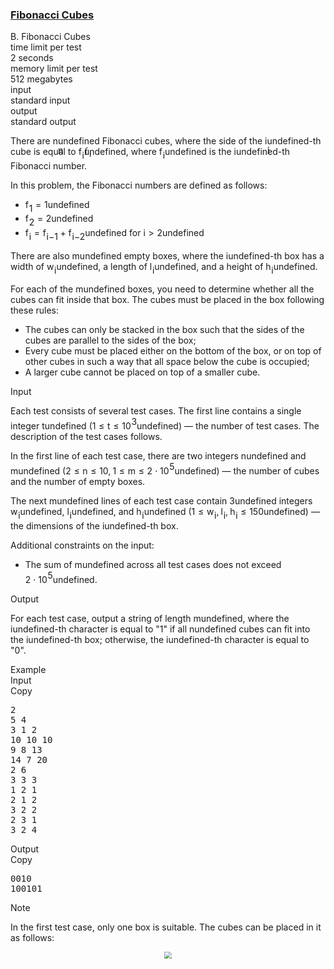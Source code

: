 <h3><a href="https://codeforces.com/contest/2111/problem/B" target="_blank" rel="noopener noreferrer">Fibonacci Cubes</a></h3>
<div class="header"><div class="title">B. Fibonacci Cubes</div><div class="time-limit"><div class="property-title">time limit per test</div>2 seconds</div><div class="memory-limit"><div class="property-title">memory limit per test</div>512 megabytes</div><div class="input-file input-standard"><div class="property-title">input</div>standard input</div><div class="output-file output-standard"><div class="property-title">output</div>standard output</div></div><div><p>There are <span class="MathJax_Preview" style="color: inherit;"><span class="MJXp-math" id="MJXp-Span-1"><span class="MJXp-mi MJXp-italic" id="MJXp-Span-2">n</span></span></span><span class="MathJax MathJax_Processed" id="MathJax-Element-1-Frame" tabindex="0" style=""><nobr><span class="math" id="MathJax-Span-1"><span style="display: inline-block; position: relative; width: 0em; height: 0px; font-size: 122%;"><span style="position: absolute;"><span class="mrow" id="MathJax-Span-2"><span class="mi" id="MathJax-Span-3" style="font-family: MathJax_Math-italic;">n</span></span></span></span></span></nobr></span>undefined Fibonacci cubes, where the side of the <span class="MathJax_Preview" style="color: inherit;"><span class="MJXp-math" id="MJXp-Span-3"><span class="MJXp-mi MJXp-italic" id="MJXp-Span-4">i</span></span></span><span class="MathJax MathJax_Processed" id="MathJax-Element-2-Frame" tabindex="0" style=""><nobr><span class="math" id="MathJax-Span-4"><span style="display: inline-block; position: relative; width: 0em; height: 0px; font-size: 122%;"><span style="position: absolute;"><span class="mrow" id="MathJax-Span-5"><span class="mi" id="MathJax-Span-6" style="font-family: MathJax_Math-italic;">i</span></span></span></span></span></nobr></span>undefined-th cube is equal to <span class="MathJax_Preview" style="color: inherit;"><span class="MJXp-math" id="MJXp-Span-5"><span class="MJXp-msubsup" id="MJXp-Span-6"><span class="MJXp-mi MJXp-italic" id="MJXp-Span-7" style="margin-right: 0.05em;">f</span><span class="MJXp-mrow MJXp-script" id="MJXp-Span-8" style="vertical-align: -0.4em;"><span class="MJXp-mi MJXp-italic" id="MJXp-Span-9">i</span></span></span></span></span><span class="MathJax MathJax_Processed" id="MathJax-Element-3-Frame" tabindex="0" style=""><nobr><span class="math" id="MathJax-Span-7"><span style="display: inline-block; position: relative; width: 0em; height: 0px; font-size: 122%;"><span style="position: absolute;"><span class="mrow" id="MathJax-Span-8"><span class="msubsup" id="MathJax-Span-9"><span style="display: inline-block; position: relative; width: 0.823em; height: 0px;"><span style="position: absolute; clip: rect(3.106em, 1000.53em, 4.394em, -999.997em); top: -3.978em; left: 0em;"><span class="mi" id="MathJax-Span-10" style="font-family: MathJax_Math-italic;">f<span style="display: inline-block; overflow: hidden; height: 1px; width: 0.061em;"></span></span><span style="display: inline-block; width: 0px; height: 3.984em;"></span></span><span style="position: absolute; top: -3.803em; left: 0.471em;"><span class="texatom" id="MathJax-Span-11"><span class="mrow" id="MathJax-Span-12"><span class="mi" id="MathJax-Span-13" style="font-size: 70.7%; font-family: MathJax_Math-italic;">i</span></span></span><span style="display: inline-block; width: 0px; height: 3.984em;"></span></span></span></span></span></span></span></span></nobr></span>undefined, where <span class="MathJax_Preview" style="color: inherit;"><span class="MJXp-math" id="MJXp-Span-10"><span class="MJXp-msubsup" id="MJXp-Span-11"><span class="MJXp-mi MJXp-italic" id="MJXp-Span-12" style="margin-right: 0.05em;">f</span><span class="MJXp-mrow MJXp-script" id="MJXp-Span-13" style="vertical-align: -0.4em;"><span class="MJXp-mi MJXp-italic" id="MJXp-Span-14">i</span></span></span></span></span><span class="MathJax MathJax_Processing" id="MathJax-Element-4-Frame" tabindex="0"></span>undefined is the <span class="MathJax_Preview" style="color: inherit;"><span class="MJXp-math" id="MJXp-Span-15"><span class="MJXp-mi MJXp-italic" id="MJXp-Span-16">i</span></span></span><span class="MathJax MathJax_Processing" id="MathJax-Element-5-Frame" tabindex="0"></span>undefined-th Fibonacci number.</p><p>In this problem, the Fibonacci numbers are defined as follows:</p><ul> <li> <span class="MathJax_Preview" style="color: inherit;"><span class="MJXp-math" id="MJXp-Span-17"><span class="MJXp-msubsup" id="MJXp-Span-18"><span class="MJXp-mi MJXp-italic" id="MJXp-Span-19" style="margin-right: 0.05em;">f</span><span class="MJXp-mrow MJXp-script" id="MJXp-Span-20" style="vertical-align: -0.4em;"><span class="MJXp-mn" id="MJXp-Span-21">1</span></span></span><span class="MJXp-mo" id="MJXp-Span-22" style="margin-left: 0.333em; margin-right: 0.333em;">=</span><span class="MJXp-mn" id="MJXp-Span-23">1</span></span></span><span class="MathJax MathJax_Processing" id="MathJax-Element-6-Frame" tabindex="0"></span>undefined </li><li> <span class="MathJax_Preview" style="color: inherit;"><span class="MJXp-math" id="MJXp-Span-24"><span class="MJXp-msubsup" id="MJXp-Span-25"><span class="MJXp-mi MJXp-italic" id="MJXp-Span-26" style="margin-right: 0.05em;">f</span><span class="MJXp-mrow MJXp-script" id="MJXp-Span-27" style="vertical-align: -0.4em;"><span class="MJXp-mn" id="MJXp-Span-28">2</span></span></span><span class="MJXp-mo" id="MJXp-Span-29" style="margin-left: 0.333em; margin-right: 0.333em;">=</span><span class="MJXp-mn" id="MJXp-Span-30">2</span></span></span><span class="MathJax MathJax_Processing" id="MathJax-Element-7-Frame" tabindex="0"></span>undefined </li><li> <span class="MathJax_Preview" style="color: inherit;"><span class="MJXp-math" id="MJXp-Span-31"><span class="MJXp-msubsup" id="MJXp-Span-32"><span class="MJXp-mi MJXp-italic" id="MJXp-Span-33" style="margin-right: 0.05em;">f</span><span class="MJXp-mrow MJXp-script" id="MJXp-Span-34" style="vertical-align: -0.4em;"><span class="MJXp-mi MJXp-italic" id="MJXp-Span-35">i</span></span></span><span class="MJXp-mo" id="MJXp-Span-36" style="margin-left: 0.333em; margin-right: 0.333em;">=</span><span class="MJXp-msubsup" id="MJXp-Span-37"><span class="MJXp-mi MJXp-italic" id="MJXp-Span-38" style="margin-right: 0.05em;">f</span><span class="MJXp-mrow MJXp-script" id="MJXp-Span-39" style="vertical-align: -0.4em;"><span class="MJXp-mi MJXp-italic" id="MJXp-Span-40">i</span><span class="MJXp-mo" id="MJXp-Span-41">−</span><span class="MJXp-mn" id="MJXp-Span-42">1</span></span></span><span class="MJXp-mo" id="MJXp-Span-43" style="margin-left: 0.267em; margin-right: 0.267em;">+</span><span class="MJXp-msubsup" id="MJXp-Span-44"><span class="MJXp-mi MJXp-italic" id="MJXp-Span-45" style="margin-right: 0.05em;">f</span><span class="MJXp-mrow MJXp-script" id="MJXp-Span-46" style="vertical-align: -0.4em;"><span class="MJXp-mi MJXp-italic" id="MJXp-Span-47">i</span><span class="MJXp-mo" id="MJXp-Span-48">−</span><span class="MJXp-mn" id="MJXp-Span-49">2</span></span></span></span></span><span class="MathJax MathJax_Processing" id="MathJax-Element-8-Frame" tabindex="0"></span>undefined for <span class="MathJax_Preview" style="color: inherit;"><span class="MJXp-math" id="MJXp-Span-50"><span class="MJXp-mi MJXp-italic" id="MJXp-Span-51">i</span><span class="MJXp-mo" id="MJXp-Span-52" style="margin-left: 0.333em; margin-right: 0.333em;">&gt;</span><span class="MJXp-mn" id="MJXp-Span-53">2</span></span></span><span class="MathJax MathJax_Processing" id="MathJax-Element-9-Frame" tabindex="0"></span>undefined </li></ul><p>There are also <span class="MathJax_Preview" style="color: inherit;"><span class="MJXp-math" id="MJXp-Span-54"><span class="MJXp-mi MJXp-italic" id="MJXp-Span-55">m</span></span></span><span class="MathJax MathJax_Processing" id="MathJax-Element-10-Frame" tabindex="0"></span>undefined empty boxes, where the <span class="MathJax_Preview" style="color: inherit;"><span class="MJXp-math" id="MJXp-Span-56"><span class="MJXp-mi MJXp-italic" id="MJXp-Span-57">i</span></span></span><span class="MathJax MathJax_Processing" id="MathJax-Element-11-Frame" tabindex="0"></span>undefined-th box has a width of <span class="MathJax_Preview" style="color: inherit;"><span class="MJXp-math" id="MJXp-Span-58"><span class="MJXp-msubsup" id="MJXp-Span-59"><span class="MJXp-mi MJXp-italic" id="MJXp-Span-60" style="margin-right: 0.05em;">w</span><span class="MJXp-mrow MJXp-script" id="MJXp-Span-61" style="vertical-align: -0.4em;"><span class="MJXp-mi MJXp-italic" id="MJXp-Span-62">i</span></span></span></span></span><span class="MathJax MathJax_Processing" id="MathJax-Element-12-Frame" tabindex="0"></span>undefined, a length of <span class="MathJax_Preview" style="color: inherit;"><span class="MJXp-math" id="MJXp-Span-63"><span class="MJXp-msubsup" id="MJXp-Span-64"><span class="MJXp-mi MJXp-italic" id="MJXp-Span-65" style="margin-right: 0.05em;">l</span><span class="MJXp-mrow MJXp-script" id="MJXp-Span-66" style="vertical-align: -0.4em;"><span class="MJXp-mi MJXp-italic" id="MJXp-Span-67">i</span></span></span></span></span><span class="MathJax MathJax_Processing" id="MathJax-Element-13-Frame" tabindex="0"></span>undefined, and a height of <span class="MathJax_Preview" style="color: inherit;"><span class="MJXp-math" id="MJXp-Span-68"><span class="MJXp-msubsup" id="MJXp-Span-69"><span class="MJXp-mi MJXp-italic" id="MJXp-Span-70" style="margin-right: 0.05em;">h</span><span class="MJXp-mrow MJXp-script" id="MJXp-Span-71" style="vertical-align: -0.4em;"><span class="MJXp-mi MJXp-italic" id="MJXp-Span-72">i</span></span></span></span></span><span class="MathJax MathJax_Processing" id="MathJax-Element-14-Frame" tabindex="0"></span>undefined.</p><p>For each of the <span class="MathJax_Preview" style="color: inherit;"><span class="MJXp-math" id="MJXp-Span-73"><span class="MJXp-mi MJXp-italic" id="MJXp-Span-74">m</span></span></span><span class="MathJax MathJax_Processing" id="MathJax-Element-15-Frame" tabindex="0"></span>undefined boxes, you need to determine whether all the cubes can fit inside that box. The cubes must be placed in the box following these rules:</p><ul> <li> The cubes can only be stacked in the box such that the sides of the cubes are parallel to the sides of the box; </li><li> Every cube must be placed either on the bottom of the box, or on top of other cubes in such a way that all space below the cube is occupied; </li><li> A larger cube cannot be placed on top of a smaller cube. </li></ul></div><div class="input-specification"><div class="section-title">Input</div><p>Each test consists of several test cases. The first line contains a single integer <span class="MathJax_Preview" style="color: inherit;"><span class="MJXp-math" id="MJXp-Span-75"><span class="MJXp-mi MJXp-italic" id="MJXp-Span-76">t</span></span></span><span class="MathJax MathJax_Processing" id="MathJax-Element-16-Frame" tabindex="0"></span>undefined (<span class="MathJax_Preview" style="color: inherit;"><span class="MJXp-math" id="MJXp-Span-77"><span class="MJXp-mn" id="MJXp-Span-78">1</span><span class="MJXp-mo" id="MJXp-Span-79" style="margin-left: 0.333em; margin-right: 0.333em;">≤</span><span class="MJXp-mi MJXp-italic" id="MJXp-Span-80">t</span><span class="MJXp-mo" id="MJXp-Span-81" style="margin-left: 0.333em; margin-right: 0.333em;">≤</span><span class="MJXp-msubsup" id="MJXp-Span-82"><span class="MJXp-mn" id="MJXp-Span-83" style="margin-right: 0.05em;">10</span><span class="MJXp-mrow MJXp-script" id="MJXp-Span-84" style="vertical-align: 0.5em;"><span class="MJXp-mn" id="MJXp-Span-85">3</span></span></span></span></span><span class="MathJax MathJax_Processing" id="MathJax-Element-17-Frame" tabindex="0"></span>undefined)&nbsp;— the number of test cases. The description of the test cases follows.</p><p>In the first line of each test case, there are two integers <span class="MathJax_Preview" style="color: inherit;"><span class="MJXp-math" id="MJXp-Span-86"><span class="MJXp-mi MJXp-italic" id="MJXp-Span-87">n</span></span></span><span class="MathJax MathJax_Processing" id="MathJax-Element-18-Frame" tabindex="0"></span>undefined and <span class="MathJax_Preview" style="color: inherit;"><span class="MJXp-math" id="MJXp-Span-88"><span class="MJXp-mi MJXp-italic" id="MJXp-Span-89">m</span></span></span><span class="MathJax MathJax_Processing" id="MathJax-Element-19-Frame" tabindex="0"></span>undefined (<span class="MathJax_Preview" style="color: inherit;"><span class="MJXp-math" id="MJXp-Span-90"><span class="MJXp-mn" id="MJXp-Span-91">2</span><span class="MJXp-mo" id="MJXp-Span-92" style="margin-left: 0.333em; margin-right: 0.333em;">≤</span><span class="MJXp-mi MJXp-italic" id="MJXp-Span-93">n</span><span class="MJXp-mo" id="MJXp-Span-94" style="margin-left: 0.333em; margin-right: 0.333em;">≤</span><span class="MJXp-mn" id="MJXp-Span-95">10</span><span class="MJXp-mo" id="MJXp-Span-96" style="margin-left: 0em; margin-right: 0.222em;">,</span><span class="MJXp-mn" id="MJXp-Span-97">1</span><span class="MJXp-mo" id="MJXp-Span-98" style="margin-left: 0.333em; margin-right: 0.333em;">≤</span><span class="MJXp-mi MJXp-italic" id="MJXp-Span-99">m</span><span class="MJXp-mo" id="MJXp-Span-100" style="margin-left: 0.333em; margin-right: 0.333em;">≤</span><span class="MJXp-mn" id="MJXp-Span-101">2</span><span class="MJXp-mo" id="MJXp-Span-102" style="margin-left: 0.267em; margin-right: 0.267em;">⋅</span><span class="MJXp-msubsup" id="MJXp-Span-103"><span class="MJXp-mn" id="MJXp-Span-104" style="margin-right: 0.05em;">10</span><span class="MJXp-mrow MJXp-script" id="MJXp-Span-105" style="vertical-align: 0.5em;"><span class="MJXp-mn" id="MJXp-Span-106">5</span></span></span></span></span><span class="MathJax MathJax_Processing" id="MathJax-Element-20-Frame" tabindex="0"></span>undefined)&nbsp;— the number of cubes and the number of empty boxes.</p><p>The next <span class="MathJax_Preview" style="color: inherit;"><span class="MJXp-math" id="MJXp-Span-107"><span class="MJXp-mi MJXp-italic" id="MJXp-Span-108">m</span></span></span><span class="MathJax MathJax_Processing" id="MathJax-Element-21-Frame" tabindex="0"></span>undefined lines of each test case contain <span class="MathJax_Preview" style="color: inherit;"><span class="MJXp-math" id="MJXp-Span-109"><span class="MJXp-mn" id="MJXp-Span-110">3</span></span></span><span class="MathJax MathJax_Processing" id="MathJax-Element-22-Frame" tabindex="0"></span>undefined integers <span class="MathJax_Preview" style="color: inherit;"><span class="MJXp-math" id="MJXp-Span-111"><span class="MJXp-msubsup" id="MJXp-Span-112"><span class="MJXp-mi MJXp-italic" id="MJXp-Span-113" style="margin-right: 0.05em;">w</span><span class="MJXp-mrow MJXp-script" id="MJXp-Span-114" style="vertical-align: -0.4em;"><span class="MJXp-mi MJXp-italic" id="MJXp-Span-115">i</span></span></span></span></span><span class="MathJax MathJax_Processing" id="MathJax-Element-23-Frame" tabindex="0"></span>undefined, <span class="MathJax_Preview" style="color: inherit;"><span class="MJXp-math" id="MJXp-Span-116"><span class="MJXp-msubsup" id="MJXp-Span-117"><span class="MJXp-mi MJXp-italic" id="MJXp-Span-118" style="margin-right: 0.05em;">l</span><span class="MJXp-mrow MJXp-script" id="MJXp-Span-119" style="vertical-align: -0.4em;"><span class="MJXp-mi MJXp-italic" id="MJXp-Span-120">i</span></span></span></span></span><span class="MathJax MathJax_Processing" id="MathJax-Element-24-Frame" tabindex="0"></span>undefined, and <span class="MathJax_Preview" style="color: inherit;"><span class="MJXp-math" id="MJXp-Span-121"><span class="MJXp-msubsup" id="MJXp-Span-122"><span class="MJXp-mi MJXp-italic" id="MJXp-Span-123" style="margin-right: 0.05em;">h</span><span class="MJXp-mrow MJXp-script" id="MJXp-Span-124" style="vertical-align: -0.4em;"><span class="MJXp-mi MJXp-italic" id="MJXp-Span-125">i</span></span></span></span></span><span class="MathJax MathJax_Processing" id="MathJax-Element-25-Frame" tabindex="0"></span>undefined (<span class="MathJax_Preview" style="color: inherit;"><span class="MJXp-math" id="MJXp-Span-126"><span class="MJXp-mn" id="MJXp-Span-127">1</span><span class="MJXp-mo" id="MJXp-Span-128" style="margin-left: 0.333em; margin-right: 0.333em;">≤</span><span class="MJXp-msubsup" id="MJXp-Span-129"><span class="MJXp-mi MJXp-italic" id="MJXp-Span-130" style="margin-right: 0.05em;">w</span><span class="MJXp-mrow MJXp-script" id="MJXp-Span-131" style="vertical-align: -0.4em;"><span class="MJXp-mi MJXp-italic" id="MJXp-Span-132">i</span></span></span><span class="MJXp-mo" id="MJXp-Span-133" style="margin-left: 0em; margin-right: 0.222em;">,</span><span class="MJXp-msubsup" id="MJXp-Span-134"><span class="MJXp-mi MJXp-italic" id="MJXp-Span-135" style="margin-right: 0.05em;">l</span><span class="MJXp-mrow MJXp-script" id="MJXp-Span-136" style="vertical-align: -0.4em;"><span class="MJXp-mi MJXp-italic" id="MJXp-Span-137">i</span></span></span><span class="MJXp-mo" id="MJXp-Span-138" style="margin-left: 0em; margin-right: 0.222em;">,</span><span class="MJXp-msubsup" id="MJXp-Span-139"><span class="MJXp-mi MJXp-italic" id="MJXp-Span-140" style="margin-right: 0.05em;">h</span><span class="MJXp-mrow MJXp-script" id="MJXp-Span-141" style="vertical-align: -0.4em;"><span class="MJXp-mi MJXp-italic" id="MJXp-Span-142">i</span></span></span><span class="MJXp-mo" id="MJXp-Span-143" style="margin-left: 0.333em; margin-right: 0.333em;">≤</span><span class="MJXp-mn" id="MJXp-Span-144">150</span></span></span><span class="MathJax MathJax_Processing" id="MathJax-Element-26-Frame" tabindex="0"></span>undefined)&nbsp;— the dimensions of the <span class="MathJax_Preview" style="color: inherit;"><span class="MJXp-math" id="MJXp-Span-145"><span class="MJXp-mi MJXp-italic" id="MJXp-Span-146">i</span></span></span><span class="MathJax MathJax_Processing" id="MathJax-Element-27-Frame" tabindex="0"></span>undefined-th box.</p><p>Additional constraints on the input:</p><ul> <li> The sum of <span class="MathJax_Preview" style="color: inherit;"><span class="MJXp-math" id="MJXp-Span-147"><span class="MJXp-mi MJXp-italic" id="MJXp-Span-148">m</span></span></span><span class="MathJax MathJax_Processing" id="MathJax-Element-28-Frame" tabindex="0"></span>undefined across all test cases does not exceed <span class="MathJax_Preview" style="color: inherit;"><span class="MJXp-math" id="MJXp-Span-149"><span class="MJXp-mn" id="MJXp-Span-150">2</span><span class="MJXp-mo" id="MJXp-Span-151" style="margin-left: 0.267em; margin-right: 0.267em;">⋅</span><span class="MJXp-msubsup" id="MJXp-Span-152"><span class="MJXp-mn" id="MJXp-Span-153" style="margin-right: 0.05em;">10</span><span class="MJXp-mrow MJXp-script" id="MJXp-Span-154" style="vertical-align: 0.5em;"><span class="MJXp-mn" id="MJXp-Span-155">5</span></span></span></span></span><span class="MathJax MathJax_Processing" id="MathJax-Element-29-Frame" tabindex="0"></span>undefined. </li></ul></div><div class="output-specification"><div class="section-title">Output</div><p>For each test case, output a string of length <span class="MathJax_Preview" style="color: inherit;"><span class="MJXp-math" id="MJXp-Span-156"><span class="MJXp-mi MJXp-italic" id="MJXp-Span-157">m</span></span></span><span class="MathJax MathJax_Processing" id="MathJax-Element-30-Frame" tabindex="0"></span>undefined, where the <span class="MathJax_Preview" style="color: inherit;"><span class="MJXp-math" id="MJXp-Span-158"><span class="MJXp-mi MJXp-italic" id="MJXp-Span-159">i</span></span></span><span class="MathJax MathJax_Processing" id="MathJax-Element-31-Frame" tabindex="0"></span>undefined-th character is equal to "<span class="tex-font-style-tt">1</span>" if all <span class="MathJax_Preview" style="color: inherit;"><span class="MJXp-math" id="MJXp-Span-160"><span class="MJXp-mi MJXp-italic" id="MJXp-Span-161">n</span></span></span><span class="MathJax MathJax_Processing" id="MathJax-Element-32-Frame" tabindex="0"></span>undefined cubes can fit into the <span class="MathJax_Preview" style="color: inherit;"><span class="MJXp-math" id="MJXp-Span-162"><span class="MJXp-mi MJXp-italic" id="MJXp-Span-163">i</span></span></span><span class="MathJax MathJax_Processing" id="MathJax-Element-33-Frame" tabindex="0"></span>undefined-th box; otherwise, the <span class="MathJax_Preview" style="color: inherit;"><span class="MJXp-math" id="MJXp-Span-164"><span class="MJXp-mi MJXp-italic" id="MJXp-Span-165">i</span></span></span><span class="MathJax MathJax_Processing" id="MathJax-Element-34-Frame" tabindex="0"></span>undefined-th character is equal to "<span class="tex-font-style-tt">0</span>".</p></div><div class="sample-tests"><div class="section-title">Example</div><div class="sample-test"><div class="input"><div class="title">Input<div title="Copy" data-clipboard-target="#id006782923540035716" id="id007741036630549644" class="input-output-copier">Copy</div></div><pre id="id006782923540035716"><div class="test-example-line test-example-line-even test-example-line-0">2</div><div class="test-example-line test-example-line-odd test-example-line-1">5 4</div><div class="test-example-line test-example-line-odd test-example-line-1">3 1 2</div><div class="test-example-line test-example-line-odd test-example-line-1">10 10 10</div><div class="test-example-line test-example-line-odd test-example-line-1">9 8 13</div><div class="test-example-line test-example-line-odd test-example-line-1">14 7 20</div><div class="test-example-line test-example-line-even test-example-line-2">2 6</div><div class="test-example-line test-example-line-even test-example-line-2">3 3 3</div><div class="test-example-line test-example-line-even test-example-line-2">1 2 1</div><div class="test-example-line test-example-line-even test-example-line-2">2 1 2</div><div class="test-example-line test-example-line-even test-example-line-2">3 2 2</div><div class="test-example-line test-example-line-even test-example-line-2">2 3 1</div><div class="test-example-line test-example-line-even test-example-line-2">3 2 4</div></pre></div><div class="output"><div class="title">Output<div title="Copy" data-clipboard-target="#id00763050873225905" id="id008231025746977009" class="input-output-copier">Copy</div></div><pre id="id00763050873225905">0010
100101
</pre></div></div></div><div class="note"><div class="section-title">Note</div><p>In the first test case, only one box is suitable. The cubes can be placed in it as follows:</p><center> <img class="tex-graphics" src="https://espresso.codeforces.com/54966256bccdbc30210ab7bdc8f99c3da1e1312f.png" style="zoom: 70.0%;max-width: 100.0%;max-height: 100.0%;"> </center></div>